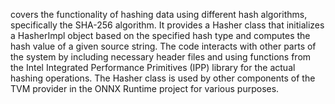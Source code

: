 covers the functionality of hashing data using different hash algorithms, specifically the SHA-256 algorithm. It provides a Hasher class that initializes a HasherImpl object based on the specified hash type and computes the hash value of a given source string. The code interacts with other parts of the system by including necessary header files and using functions from the Intel Integrated Performance Primitives (IPP) library for the actual hashing operations. The Hasher class is used by other components of the TVM provider in the ONNX Runtime project for various purposes.